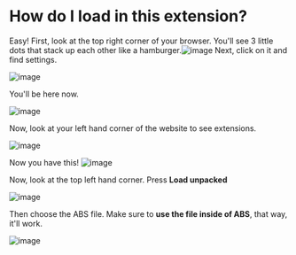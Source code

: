 # How do I load in this extension?
Easy! First, look at the top right corner of your browser. You'll see 3 little dots that stack up each other like a hamburger.![image](https://user-images.githubusercontent.com/109978676/203353384-c1f675de-f22e-4016-adbc-bf7c608f002e.png)
Next, click on it and find settings. 

![image](https://user-images.githubusercontent.com/109978676/203353559-edd142ba-bc24-4842-a891-6475abb13fba.png)

You'll be here now. 

![image](https://user-images.githubusercontent.com/109978676/203354055-5682f7dd-4f1d-4fc0-984b-7d74a878dc0d.png)

Now, look at your left hand corner of the website to see extensions.

![image](https://user-images.githubusercontent.com/109978676/203354230-2f50cc8b-f295-4b8c-9916-d970532282c6.png)

Now you have this!
![image](https://user-images.githubusercontent.com/109978676/203354311-1c01e9af-9c57-4881-abc2-a3761fab4834.png)

Now, look at the top left hand corner. Press **Load unpacked**

![image](https://user-images.githubusercontent.com/109978676/203354485-332ccf5a-bed4-4798-bf26-09dc5008b3e8.png)

Then choose the ABS file. Make sure to **use the file inside of ABS**, that way, it'll work.

![image](https://user-images.githubusercontent.com/109978676/203354608-9e0e4d88-57a4-4192-a018-94375846f249.png)
